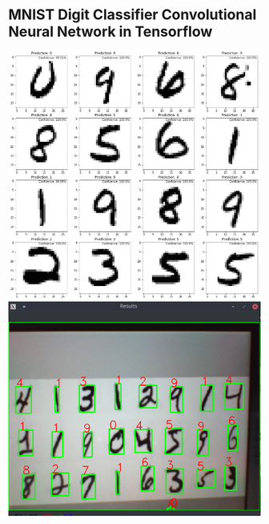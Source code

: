 # MNIST Digit Classifier Convolutional Neural Network in Tensorflow
![demo](/output.png?raw=true "demo")
![odr live feed](/odr_live.png?raw=true "odr_live_feed")